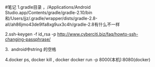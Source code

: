 #笔记
1.gradle目录 ，/Applications/Android Studio.app/Contents/gradle/gradle-2.10/bin和/Users/jjz/.gradle/wrapper/dists/gradle-2.8-all/ah86jmo43de9lfa8xg9ux3c4h/gradle-2.8有什么不一样

2.ssh-keygen -f id_rsa -p http://www.cyberciti.biz/faq/howto-ssh-changing-passphrase/

3.&#160; android中string 的空格

4.docker ps,  docker kill , docker docker run -p 8000(本机):8080(docker)


